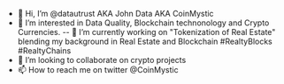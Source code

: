 - 👋 Hi, I’m @datautrust AKA John Data AKA CoinMystic
- 👀 I’m interested in Data Quality, Blockchain technonology  and Crypto Currencies.
-- 🌱 I’m currently working on "Tokenization of Real Estate" blending my background in Real Estate and Blockchain #RealtyBlocks #RealtyChains
- 💞️ I’m looking to collaborate on crypto projects 
- 📫 How to reach me on twitter @CoinMystic

<!---
datautrust/datautrust is a ✨ special ✨ repository because its `README.md` (this file) appears on your GitHub profile.
You can click the Preview link to take a look at your changes.
--->
